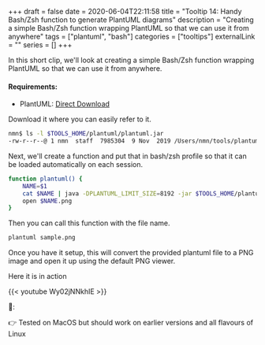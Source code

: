+++ 
draft = false
date = 2020-06-04T22:11:58
title = "Tooltip 14: Handy Bash/Zsh function to generate PlantUML diagrams"
description = "Creating a simple Bash/Zsh function wrapping PlantUML so that we can use it from anywhere"
tags = ["plantuml", "bash"]
categories = ["tooltips"]
externalLink = ""
series = []
+++

In this short clip, we'll look at creating a simple Bash/Zsh function wrapping PlantUML so that we can use it from anywhere.

#### Requirements:

* PlantUML: [Direct Download](http://sourceforge.net/projects/plantuml/files/plantuml.jar/download)

Download it where you can easily refer to it. 

```bash
nmn$ ls -l $TOOLS_HOME/plantuml/plantuml.jar
-rw-r--r--@ 1 nmn  staff  7985304  9 Nov  2019 /Users/nmn/tools/plantuml/plantuml.jar
```

Next, we'll create a function and put that in bash/zsh profile so that it can be loaded automatically on each session.

```bash
function plantuml() {
    NAME=$1
    cat $NAME | java -DPLANTUML_LIMIT_SIZE=8192 -jar $TOOLS_HOME/plantuml/plantuml.jar -pipe > $NAME.png
    open $NAME.png
}
```

Then you can call this function with the file name.

```bash
plantuml sample.png
```

Once you have it setup, this will convert the provided plantuml file to a PNG image and open it up using the default PNG viewer.

Here it is in action

{{< youtube Wy02jNNkhIE >}}

📝:

👉 Tested on MacOS but should work on earlier versions and all flavours of Linux

